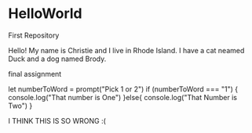 # HelloWorld
First Repository

Hello! My name is Christie and I live in Rhode Island.
I have a cat neamed Duck and a dog named Brody.


final assignment

let numberToWord = prompt("Pick 1 or 2")
if (numberToWord === "1") {
  console.log("That number is One")
}else{
  console.log("That Number is Two")
}

I THINK THIS IS SO WRONG :(
